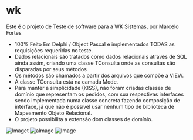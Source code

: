 # wk

Este é o projeto de Teste de software para a WK Sistemas, por Marcelo Fortes

- 100% Feito Em Delphi / Object Pascal e implementados TODAS as requisições requeridas no teste.
- Dados relacionais são tratados como dados relacionais através de SQL ainda assim, criando uma classe TConsulta onde as consultas são disparadas por seus métodos
- Os métodos são chamados a partir dos arquivos que compõe a VIEW.
- A classe TConsulta está na camada Mode.
- Para manter a simplicidade (KISS), não foram criadas classes de domínio que representam os pedidos, com sua respectivas interfaces sendo implementada numa classe concreta fazendo composição de interface, já que não é possível usar nenhum tipo de biblioteca de Mapeamento Objeto Relacional.
- O projeto possibilita a extensão dom classes de domínio.

![Imaget](https://github.com/fortesm/wk/doc/img/db.png)
![aImage](https://github.com/fortesm/wk/tree/master/doc/img/db.png?raw=true)
![Image](../master/fortesm/wk/doc/img/db.png)
